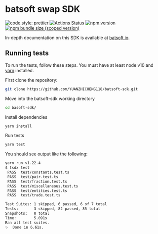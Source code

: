 # batsoft swap SDK

[![code style: prettier](https://img.shields.io/badge/code_style-prettier-ff69b4.svg?style=flat-square)](https://github.com/prettier/prettier)
[![Actions Status](https://github.com/batsoft/batsoft-sdk/workflows/CI/badge.svg)](https://github.com/batsoft/batsoft-sdk)
[![npm version](https://img.shields.io/npm/v/@batsoft/sdk/latest.svg)](https://www.npmjs.com/package/@batsoft/sdk/v/latest)
[![npm bundle size (scoped version)](https://img.shields.io/bundlephobia/minzip/@batsoft/sdk/latest.svg)](https://bundlephobia.com/result?p=@batsoft/sdk@latest)

In-depth documentation on this SDK is available at [batsoft.io](https://batsoft.io/docs/v2/SDK/getting-started/).

## Running tests

To run the tests, follow these steps. You must have at least node v10 and [yarn](https://yarnpkg.com/) installed.

First clone the repository:

```sh
git clone https://github.com/YUANZHICHENG118/batsoft-sdk.git
```

Move into the batsoft-sdk working directory

```sh
cd basoft-sdk/
```

Install dependencies

```sh
yarn install
```

Run tests

```sh
yarn test
```

You should see output like the following:

```sh
yarn run v1.22.4
$ tsdx test
 PASS  test/constants.test.ts
 PASS  test/pair.test.ts
 PASS  test/fraction.test.ts
 PASS  test/miscellaneous.test.ts
 PASS  test/entities.test.ts
 PASS  test/trade.test.ts

Test Suites: 1 skipped, 6 passed, 6 of 7 total
Tests:       3 skipped, 82 passed, 85 total
Snapshots:   0 total
Time:        5.091s
Ran all test suites.
✨  Done in 6.61s.
```
